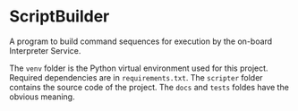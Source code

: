 ScriptBuilder
==============

A program to build command sequences for execution by the on-board Interpreter Service.

The `venv` folder is the Python virtual environment used for this project. Required dependencies
are in `requirements.txt`. The `scripter` folder contains the source code of the project. The
`docs` and `tests` foldes have the obvious meaning.
